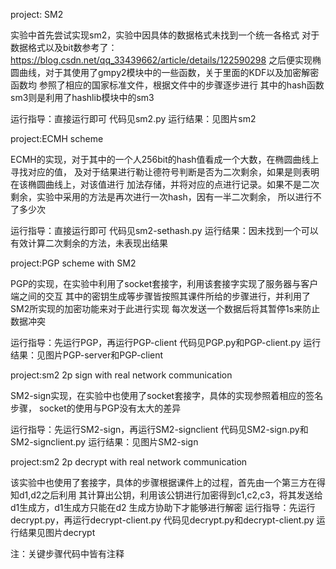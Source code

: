 project: SM2

实验中首先尝试实现sm2，实验中因具体的数据格式未找到一个统一各格式
对于数据格式以及bit数参考了：https://blog.csdn.net/qq_33439662/article/details/122590298
之后便实现椭圆曲线，对于其使用了gmpy2模块中的一些函数，关于里面的KDF以及加密解密函数均
参照了相应的国家标准文件，根据文件中的步骤逐步进行
其中的hash函数sm3则是利用了hashlib模块中的sm3

运行指导：直接运行即可
代码见sm2.py
运行结果：见图片sm2


project:ECMH scheme

ECMH的实现，对于其中的一个人256bit的hash值看成一个大数，在椭圆曲线上寻找对应的值，
及对于结果进行勒让德符号判断是否为二次剩余，如果是则表明在该椭圆曲线上，对该值进行
加法存储，并将对应的点进行记录。如果不是二次剩余，实验中采用的方法是再次进行一次hash，因有一半二次剩余，
所以进行不了多少次

运行指导：直接运行即可
代码见sm2-sethash.py
运行结果：因未找到一个可以有效计算二次剩余的方法，未表现出结果


project:PGP scheme with SM2

PGP的实现，在实验中利用了socket套接字，利用该套接字实现了服务器与客户端之间的交互
其中的密钥生成等步骤皆按照其课件所给的步骤进行，并利用了SM2所实现的加密功能来对于此进行实现
每次发送一个数据后将其暂停1s来防止数据冲突

运行指导：先运行PGP，再运行PGP-client
代码见PGP.py和PGP-client.py
运行结果：见图片PGP-server和PGP-client


project:sm2 2p sign with real network communication

SM2-sign实现，在实验中也使用了socket套接字，具体的实现参照着相应的签名步骤，
socket的使用与PGP没有太大的差异

运行指导：先运行SM2-sign，再运行SM2-signclient
代码见SM2-sign.py和SM2-signclient.py
运行结果：见图片SM2-sign


project:sm2 2p decrypt with real network communication

该实验中也使用了套接字，具体的步骤根据课件上的过程，首先由一个第三方在得知d1,d2之后利用
其计算出公钥，利用该公钥进行加密得到c1,c2,c3，将其发送给d1生成方，d1生成方只能在d2
生成方协助下才能够进行解密
运行指导：先运行decrypt.py，再运行decrypt-client.py
代码见decrypt.py和decrypt-client.py
运行结果见图片decrypt

注：关键步骤代码中皆有注释
